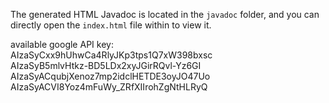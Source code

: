 The generated HTML Javadoc is located in the `javadoc` folder, and you can directly open the `index.html` file 
within to 
view it.

available google API key:  
AIzaSyCxx9hUhwCa4RlyJKp3tps1Q7xW398bxsc  
AIzaSyB5mlvHtkz-BD5LDx2xyJGirRQvl-Yz6GI  
AIzaSyACqubjXenoz7mp2idclHETDE3oyJO47Uo  
AIzaSyACVI8Yoz4mFuWy_ZRfXIIrohZgNtHLRyQ
